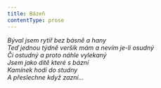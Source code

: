 ```yaml
---
title: Bázeň
contentType: prose
---
```


<section>

_Býval jsem rytíř bez básně a hany  
Teď jednou týdně veršík mám a nevím je-li osudný  
Či ostudný a proto náhle vylekaný  
Jsem jako dítě které s bázní  
Kamínek hodí do studny  
A přeslechne když zazní…_

</section>
